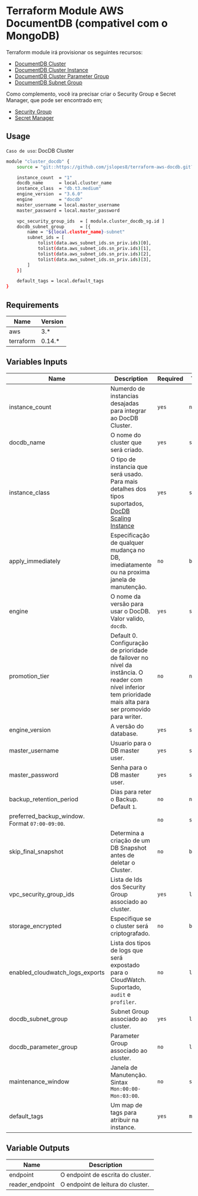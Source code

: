 # Terraform Module AWS DocumentDB (compativel com o MongoDB)

Terraform module irá provisionar os seguintes recursos:

* [DocumentDB Cluster](https://registry.terraform.io/providers/hashicorp/aws/latest/docs/resources/docdb_cluster)
* [DocumentDB Cluster Instance](https://registry.terraform.io/providers/hashicorp/aws/latest/docs/resources/docdb_cluster_instance)
* [DocumentDB Cluster Parameter Group](https://registry.terraform.io/providers/hashicorp/aws/latest/docs/resources/docdb_cluster_parameter_group)
* [DocumentDB Subnet Group](https://registry.terraform.io/providers/hashicorp/aws/latest/docs/resources/docdb_subnet_group)

Como complemento, você ira precisar criar o Security Group e Secret Manager, que pode ser encontrado em;

* [Security Group](https://github.com/jslopes8/terraform-aws-networking-security-group.git)
* [Secret Manager](https://github.com/jslopes8/terraform-aws-secretmanager.git)

## Usage
`Caso de uso`: DocDB Cluster
```bash
module "cluster_docdb" {
    source = "git::https://github.com/jslopes8/terraform-aws-docdb.git?ref=v2.1"

    instance_count  = "1"
    docdb_name      = local.cluster_name
    instance_class  = "db.t3.medium"
    engine_version  = "3.6.0" 
    engine          = "docdb"
    master_username = local.master_username
    master_password = local.master_password

    vpc_security_group_ids  = [ module.cluster_docdb_sg.id ]
    docdb_subnet_group      = [{
        name = "${local.cluster_name}-subnet"
        subnet_ids = [
            tolist(data.aws_subnet_ids.sn_priv.ids)[0],
            tolist(data.aws_subnet_ids.sn_priv.ids)[1],
            tolist(data.aws_subnet_ids.sn_priv.ids)[2],
            tolist(data.aws_subnet_ids.sn_priv.ids)[3],
        ]
    }]

    default_tags = local.default_tags
}
```
## Requirements

| Name | Version|
|------|--------|
| aws | 3.* |
| terraform | 0.14.*| 

<!-- BEGINNING OF PRE-COMMIT-TERRAFORM DOCS HOOK -->
## Variables Inputs
| Name | Description | Required | Type | Default |
| ---- | ----------- | -------- | ---- | ------- |
| instance_count | Numerdo de instancias desajadas para integrar ao DocDB Cluster. | `yes` | `number` | `1` |
| docdb_name | O nome do cluster que será criado. | `yes` | `string` | ` ` |
| instance_class | O tipo de instancia que será usado. Para mais detalhes dos tipos suportados, [DocDB Scaling Instance](https://docs.aws.amazon.com/pt_br/documentdb/latest/developerguide/db-cluster-manage-performance.html#db-cluster-manage-scaling-instance) | `yes` | `string` | ` ` |
| apply_immediately | Especificação de qualquer mudança no DB, imediatamente ou na proxima janela de manutenção. | `no` | `bool` | `false` |
| engine | O nome da versão para usar o DocDB. Valor valido, `docdb`. | `yes` | `string` | `docdb` |
| promotion_tier | Default 0. Configuração de prioridade de failover no nível da instância. O reader com nível inferior tem prioridade mais alta para ser promovido para writer. | `no` | `number` | `0` |
| engine_version | A versão do database. | `yes` | `string` | ` ` |
| master_username | Usuario para o DB master user. | `yes` | `string` | ` ` |
| master_password | Senha para o DB master user. | `yes` | `string` | ` ` |
| backup_retention_period | Dias para reter o Backup. Default `1`. | `no` | `number` | `7` |
| preferred_backup_window. Format `07:00-09:00`. | | `no` | `string` | `07:00-09:00` |
| skip_final_snapshot | Determina a criação de um DB Snapshot antes de deletar o Cluster. | `no` | `bool` | `true` |
| vpc_security_group_ids | Lista de Ids dos Security Group associado ao cluster. | `yes` | `list` | `[ ]` |
| storage_encrypted | Especifique se o cluster será criptografado. | `no` | `bool` | `false` |
| enabled_cloudwatch_logs_exports | Lista dos tipos de logs que será expostado para o CloudWatch. Suportado, `audit` e `profiler`. | `no` | `list` | `[ ]` | 
| docdb_subnet_group | Subnet Group associado ao cluster. | `yes` | `list` | `[ ]` |
| docdb_parameter_group | Parameter Group associado ao cluster. | `no` | `list` | `[ ]` |
| maintenance_window | Janela de Manutenção. Sintax `Mon:00:00-Mon:03:00`. | `no` | `string` | `null` |
| default_tags | Um map de tags para atribuir na instance. | `yes` | `map` | `{ }` |

## Variable Outputs
<!-- END OF PRE-COMMIT-TERRAFORM DOCS HOOK -->
| Name | Description |
| ---- | ----------- |
| endpoint | O endpoint de escrita do cluster. |
| reader_endpoint | O endpoint de leitura do cluster. |
